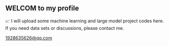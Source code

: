 ## WELCOM to my profile ##

📈 I will upload some machine learning and large model project codes here.  
  If you need data sets or discussions, please contact me.

  1928635626@qq.com
